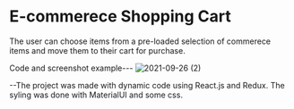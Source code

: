 # E-commerece Shopping Cart

The user can choose items from a pre-loaded selection of commerece items and move them to their cart for purchase. 

Code and screenshot example---
![2021-09-26 (2)](https://user-images.githubusercontent.com/80838220/134824666-ffdfe851-ea68-44d8-af9c-57851f072457.png)

--The project was made with dynamic code using React.js and Redux. The syling was done with MaterialUI and some css. 